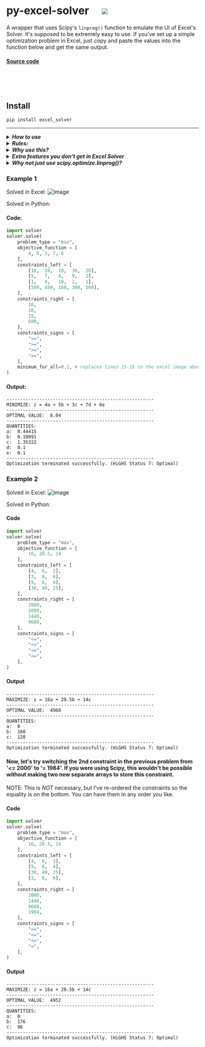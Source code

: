 <h1> py-excel-solver &nbsp;&nbsp;&nbsp; <a href="https://pypi.org/project/excel-solver/" alt="Version"> <img src="https://img.shields.io/pypi/v/excel-solver.svg" /></a> </h1>

A wrapper that uses Scipy's ```linprog()``` function to emulate the UI of Excel's Solver. It's supposed to be extremely easy to use. If you've set up a simple optimization problem in Excel, just copy and paste the values into the function below and get the same output.

#### [Source code](https://github.com/ryayoung/py-excel-solver)

<br>

> 

<br>

## Install

```text
pip install excel_solver
```
---

<details>
  <summary><i><b>How to use</b></i></summary>
  
1. Download ```solver.py``` (click 'raw' view, then right click, Save As)
2. ```import solver```, then follow the format of the implementations below
3. Optional: download ```example-code.py``` and execute it from same folder as solver.py to test it out.
  
Params for ```solver.solve()```:
- _problem_type:_ Required. Specify "max" or "min"
- _objective_function:_ Required. List of coefficients.
- _constraints_left:_ Required. Constraint matrix, where columns correspond to objective function coefficients. Can be 2d list or np arr.
- _constraints_right:_ Required. These are constraint vectors used to make the comparison.
- _constraints_signs:_ Required. A list of signs corresponding to your constraints. Allowed: ```>=, <=, =```
- _make_unconstrained_non_negative:_ (optional) Just like the button in Excel. Setting this to False is the same as setting minimum_for_all to None.
- _minimum_for_all:_ (optional) Set the lower limit for all decision variables.
- _maximum_for_all:_ (optional) Set the upper limit for all decision variables.
- _bounds:_ (optional) default None. Use this to specify custom bounds for each var individually. Pass an array of tuples [(), (), etc.].
- _method:_ (optional) default simplex. You can pass any of the ones listed in Scipy documentation.
- _display_result:_ (optional) default True
</details>

<details>
  <summary><i><b>Rules:</b></i></summary>

- All matrix constraints must be able to be stated with a SUMPRODUCT() in Excel. Instead of passing the sumproduct cell as a constraint like you would in Excel, here you need to pass the constraint matrix itself (see ```constraints_left``` param below), and the function will take care of the math.
</details>

<details>
  <summary><i><b>Why use this?</b></i></summary>

- It's easy. Very easy. You can simply copy paste from excel into the function. You even get to use the "Make Unconstrained Variables Non-Negative" button, like you would in Excel.
</details>

<details>
  <summary><i><b>Extra features you don't get in Excel Solver</b></i></summary>
    
- With a single-integer assignment, you can set the ```minimum_for_all``` and/or ```maximum_for_all``` constraints to set an upper and/or lower bound for all the decision variables at once.
- You don't have to calculate objective function or matrix sumproduct constraints yourself.
- Objective function is set up and displayed for you in the output. Ex: ```MINIMIZE: z = 16a - 20.5b + 14c```.
- Choose from a variety of solve methods not offered in Excel.
</details>

<details>
  <summary><i><b>Why not just use scipy.optimize.linprog()?</b></i></summary>

- Scipy's ```linprog()``` is very hard to use if you're coming from Excel. It does NOT let you pick between maximize and minimize like you would in Excel, and it does not let you specify inequality signs (>= <=) for constraints. And, if you want to assert equalities as constraints, you have to pass them as a completely separate matrix/vector pair in the function. As a result, using scipy linprog() requires that you manipulate many of your values ahead of time in a way that makes your code impossible to read and interpret.
</details>


### Example 1
Solved in Excel:
![image](https://user-images.githubusercontent.com/90723578/148739017-b8ee6e72-5684-44d3-aaa0-9dc4d0f905eb.png)

Solved in Python:
#### Code:
```python
import solver
solver.solve(
    problem_type = "min",
    objective_function = [
        4, 5, 3, 7, 6
    ],
    constraints_left = [
        [10,  20,  10,  30,  20],
        [5,   7,   4,   9,   2],
        [1,   4,   10,  2,   1],
        [500, 450, 160, 300, 500],
    ],
    constraints_right = [
        16,
        10,
        15,
        600,
    ],
    constraints_signs = [
        ">=",
        ">=",
        ">=",
        ">=",
    ],
    minimum_for_all=0.1, # replaces lines 15-19 in the excel image above
)
```
#### Output:
```
------------------------------------------------------
MINIMIZE: z = 4a + 5b + 3c + 7d + 6e
------------------------------------------------------
OPTIMAL VALUE:  8.04
------------------------------------------------------
QUANTITIES:
a:  0.44415
b:  0.18091
c:  1.35322
d:  0.1
e:  0.1
------------------------------------------------------
Optimization terminated successfully. (HiGHS Status 7: Optimal)

```

### Example 2
Solved in Excel:
![image](https://user-images.githubusercontent.com/90723578/148739337-9335fa73-b1fd-42a5-b7ae-8c1c23382c0d.png)

Solved in Python:
#### Code
```python
import solver
solver.solve(
    problem_type = "max",
    objective_function = [
        16, 20.5, 14
    ],
    constraints_left = [
        [4,  6,  2],
        [3,  8,  6],
        [9,  6,  4],
        [30, 40, 25],
    ],
    constraints_right = [
        2000,
        2000,
        1440,
        9600,
    ],
    constraints_signs = [
        "<=",
        "<=",
        "<=",
        "<=",
    ],
)
```
#### Output
```
------------------------------------------------------
MAXIMIZE: z = 16a + 20.5b + 14c
------------------------------------------------------
OPTIMAL VALUE:  4960
------------------------------------------------------
QUANTITIES:
a:  0
b:  160
c:  120
------------------------------------------------------
Optimization terminated successfully. (HiGHS Status 7: Optimal)
```

#### Now, let's try switching the 2nd constraint in the previous problem from '<= 2000' to '= 1984'. If you were using Scipy, this wouldn't be possible without making two new separate arrays to store this constraint.

NOTE: This is _NOT_ necessary, but I've re-ordered the constraints so the equality is on the bottom. You can have them in any order you like.
#### Code
```python
import solver
solver.solve(
    problem_type = "max",
    objective_function = [
        16, 20.5, 14
    ],
    constraints_left = [
        [4,  6,  2],
        [9,  6,  4],
        [30, 40, 25],
        [3,  8,  6],
    ],
    constraints_right = [
        2000,
        1440,
        9600,
        1984,
    ],
    constraints_signs = [
        "<=",
        "<=",
        "<=",
        "=",
    ],
)
```
#### Output
```
------------------------------------------------------
MAXIMIZE: z = 16a + 20.5b + 14c
------------------------------------------------------
OPTIMAL VALUE:  4952
------------------------------------------------------
QUANTITIES:
a:  0
b:  176
c:  96
------------------------------------------------------
Optimization terminated successfully. (HiGHS Status 7: Optimal)
```
